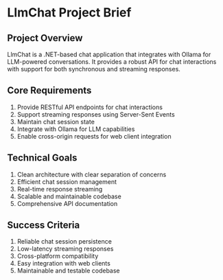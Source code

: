 # LlmChat Project Brief

## Project Overview
LlmChat is a .NET-based chat application that integrates with Ollama for LLM-powered conversations. It provides a robust API for chat interactions with support for both synchronous and streaming responses.

## Core Requirements
1. Provide RESTful API endpoints for chat interactions
2. Support streaming responses using Server-Sent Events
3. Maintain chat session state
4. Integrate with Ollama for LLM capabilities
5. Enable cross-origin requests for web client integration

## Technical Goals
1. Clean architecture with clear separation of concerns
2. Efficient chat session management
3. Real-time response streaming
4. Scalable and maintainable codebase
5. Comprehensive API documentation

## Success Criteria
1. Reliable chat session persistence
2. Low-latency streaming responses
3. Cross-platform compatibility
4. Easy integration with web clients
5. Maintainable and testable codebase 